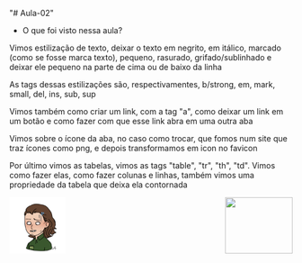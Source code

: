 "# Aula-02" 
- O que foi visto nessa aula?
<p>Vimos estilização de texto, deixar o texto em negrito, em itálico, marcado (como se fosse marca texto), pequeno, rasurado, grifado/sublinhado e deixar ele pequeno na parte de cima ou de baixo da linha </p>
<p>As tags dessas estilizações são, respectivamentes, b/strong, em, mark, small, del, ins, sub, sup</p>
<p>Vimos também como criar um link, com a tag "a", como deixar um link em um botão e como fazer com que esse link abra em uma outra aba</p>
<p>Vimos sobre o ícone da aba, no caso como trocar, que fomos num site que traz ícones como png, e depois transformamos em icon no favicon</p>
<p>Por último vimos as tabelas, vimos as tags "table", "tr", "th", "td". Vimos como fazer elas, como fazer colunas e linhas, também vimos uma propriedade da tabela que deixa ela contornada</p>
<img align="right" height="100px" width="120px" src="https://github.com/SamuelMassaranaMadalena/SamuelMassaranaMadalena/blob/main/img%20e%20gifs%20usar/download%20(2).gif?raw=true">
<img height="100px" width="100px" src="https://github.com/SamuelMassaranaMadalena/SamuelMassaranaMadalena/blob/main/img%20e%20gifs%20usar/desenho.png?raw=true">